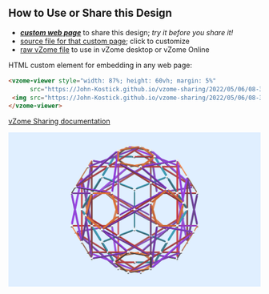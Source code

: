 
## How to Use or Share this Design

 - [***custom web page***][post] to share this design; *try it before you share it!*
 - [source file for that custom page][source]; click to customize
 - [raw vZome file][raw] to use in vZome desktop or vZome Online
 
 HTML custom element for embedding in any web page:
 ```html
<vzome-viewer style="width: 87%; height: 60vh; margin: 5%"
       src="https://John-Kostick.github.io/vzome-sharing/2022/05/06/08-34-28-Red-6/Red-6.vZome" >
  <img src="https://John-Kostick.github.io/vzome-sharing/2022/05/06/08-34-28-Red-6/Red-6.png" />
</vzome-viewer>
 ```

[vZome Sharing documentation](https://vzome.github.io/vzome/sharing.html#how-it-works)

![Image](<Red-6.png>)


[post]: <https://John-Kostick.github.io/vzome-sharing/2022/05/06/Red-6-08-34-28.html>
[source]: <https://github.com/John-Kostick/vzome-sharing/edit/main/_posts/2022-05-06-Red-6-08-34-28.md>
[raw]: <https://raw.githubusercontent.com/John-Kostick/vzome-sharing/main/2022/05/06/08-34-28-Red-6/Red-6.vZome>